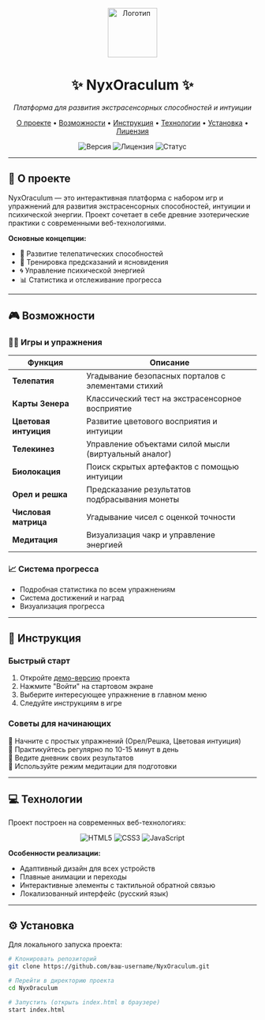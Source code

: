 <p align="center">
  <img src="https://img.icons8.com/ios-filled/100/9370DB/crystal-ball.png" alt="Логотип" width="100"/>
</p>

<h1 align="center">✨ NyxOraculum ✨</h1>

<p align="center">
  <em>Платформа для развития экстрасенсорных способностей и интуиции</em>
</p>

<p align="center">
  <a href="#-о-проекте">О проекте</a> •
  <a href="#-возможности">Возможности</a> •
  <a href="#-инструкция">Инструкция</a> •
  <a href="#-технологии">Технологии</a> •
  <a href="#-установка">Установка</a> •
  <a href="#-лицензия">Лицензия</a>
</p>

<p align="center">
  <img src="https://img.shields.io/badge/версия-1.0.0-blue" alt="Версия">
  <img src="https://img.shields.io/badge/лицензия-MIT-green" alt="Лицензия">
  <img src="https://img.shields.io/badge/статус-активно%20разрабатывается-yellow" alt="Статус">
</p>

---

## 🌌 О проекте

NyxOraculum — это интерактивная платформа с набором игр и упражнений для развития экстрасенсорных способностей, интуиции и психической энергии. Проект сочетает в себе древние эзотерические практики с современными веб-технологиями.

**Основные концепции:**
- 🧠 Развитие телепатических способностей
- 🔮 Тренировка предсказаний и ясновидения
- 🌀 Управление психической энергией
- 📊 Статистика и отслеживание прогресса

---

## 🎮 Возможности

### 🧙‍♂️ Игры и упражнения

| Функция | Описание |
|---------|----------|
| **Телепатия** | Угадывание безопасных порталов с элементами стихий |
| **Карты Зенера** | Классический тест на экстрасенсорное восприятие |
| **Цветовая интуиция** | Развитие цветового восприятия и интуиции |
| **Телекинез** | Управление объектами силой мысли (виртуальный аналог) |
| **Биолокация** | Поиск скрытых артефактов с помощью интуиции |
| **Орел и решка** | Предсказание результатов подбрасывания монеты |
| **Числовая матрица** | Угадывание чисел с оценкой точности |
| **Медитация** | Визуализация чакр и управление энергией |

### 📈 Система прогресса

- Подробная статистика по всем упражнениям
- Система достижений и наград
- Визуализация прогресса

---

## 🚀 Инструкция

### Быстрый старт

1. Откройте [демо-версию](https://pijamka88.github.io/NyxOraculum/) проекта
2. Нажмите "Войти" на стартовом экране
3. Выберите интересующее упражнение в главном меню
4. Следуйте инструкциям в игре

### Советы для начинающих

🔹 Начните с простых упражнений (Орел/Решка, Цветовая интуиция)  
🔹 Практикуйтесь регулярно по 10-15 минут в день  
🔹 Ведите дневник своих результатов  
🔹 Используйте режим медитации для подготовки  

---

## 💻 Технологии

Проект построен на современных веб-технологиях:

<p align="center">
  <img src="https://img.shields.io/badge/HTML5-E34F26?style=for-the-badge&logo=html5&logoColor=white" alt="HTML5">
  <img src="https://img.shields.io/badge/CSS3-1572B6?style=for-the-badge&logo=css3&logoColor=white" alt="CSS3">
  <img src="https://img.shields.io/badge/JavaScript-F7DF1E?style=for-the-badge&logo=javascript&logoColor=black" alt="JavaScript">
</p>

**Особенности реализации:**
- Адаптивный дизайн для всех устройств
- Плавные анимации и переходы
- Интерактивные элементы с тактильной обратной связью
- Локализованный интерфейс (русский язык)

---

## ⚙️ Установка

Для локального запуска проекта:

```bash
# Клонировать репозиторий
git clone https://github.com/ваш-username/NyxOraculum.git

# Перейти в директорию проекта
cd NyxOraculum

# Запустить (открыть index.html в браузере)
start index.html
